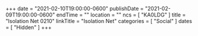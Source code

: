 +++
date = "2021-02-10T19:00:00-0600"
publishDate = "2021-02-09T19:00:00-0600"
endTime = ""
location = ""
ncs = [ "KA0LDG" ]
title = "Isolation Net 0210"
linkTitle = "Isolation Net"
categories = [ "Social" ]
dates = [ "Hidden" ]
+++
